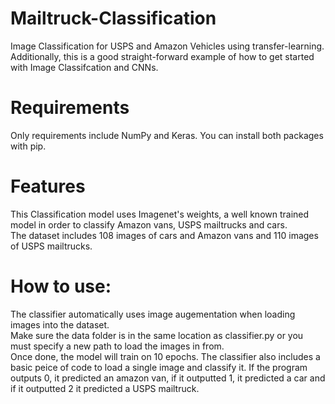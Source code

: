 # Mailtruck-Classification
Image Classification for USPS and Amazon Vehicles using transfer-learning.\
Additionally, this is a good straight-forward example of how to get started with Image Classifcation and CNNs.

# Requirements
Only requirements include NumPy and Keras. You can install both packages with pip. 

# Features
This Classification model uses Imagenet's weights, a well known trained model in order to classify Amazon vans, USPS mailtrucks and cars.\
The dataset includes 108 images of cars and Amazon vans and 110 images of USPS mailtrucks.

# How to use:
The classifier automatically uses image augementation when loading images into the dataset.\
Make sure the data folder is in the same location as classifier.py or you must specify a new path to load the images in from.\
Once done, the model will train on 10 epochs. The classifier also includes a basic peice of code to load a single image and classify it.
If the program outputs 0, it predicted an amazon van, if it outputted 1, it predicted a car and if it outputted 2 it predicted a USPS mailtruck.
